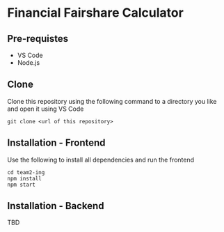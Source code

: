 # Financial Fairshare Calculator 

## Pre-requistes
- VS Code
- Node.js

## Clone 
Clone this repository using the following command to a directory you like and open it using VS Code 

```
git clone <url of this repository>
```
## Installation - Frontend 

Use the following to install all dependencies and run the frontend 
```
cd team2-ing 
npm install 
npm start
```

## Installation - Backend 
TBD
